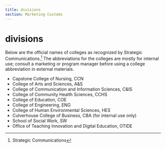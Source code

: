 ```yaml
---
title: divisions
section: Marketing Customs
---
```

# divisions

Below are the official names of colleges as recognized by Strategic Communications.[^80] The abbreviations for the colleges are mostly for internal use; consult a marketing or program manager before using a college abbreviation in external materials.

*   Capstone College of Nursing, CCN
*   College of Arts and Sciences, A&S
*   College of Communication and Information Sciences, C&IS
*   College of Community Health Sciences, CCHS
*   College of Education, COE
*   College of Engineering, ENG
*   College of Human Environmental Sciences, HES
*   Culverhouse College of Business, CBA (for internal use only)
*   School of Social Work, SW
*   Office of Teaching Innovation and Digital Education, OTIDE

[^80]: Strategic Communications